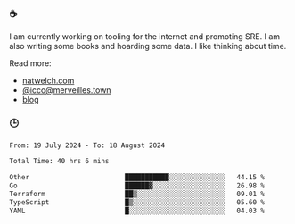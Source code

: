 ### ☕

I am currently working on tooling for the internet and promoting SRE. I am also writing some books and hoarding some data. I like thinking about time. 

Read more:

 - [natwelch.com](https://natwelch.com)
 - [@icco@merveilles.town](https://merveilles.town/@icco)
 - [blog](https://writing.natwelch.com)

### 🕒

<!--START_SECTION:waka-->

```txt
From: 19 July 2024 - To: 18 August 2024

Total Time: 40 hrs 6 mins

Other                        ███████████░░░░░░░░░░░░░░   44.15 %
Go                           ██████▓░░░░░░░░░░░░░░░░░░   26.98 %
Terraform                    ██▒░░░░░░░░░░░░░░░░░░░░░░   09.01 %
TypeScript                   █▒░░░░░░░░░░░░░░░░░░░░░░░   05.60 %
YAML                         █░░░░░░░░░░░░░░░░░░░░░░░░   04.03 %
```

<!--END_SECTION:waka-->
